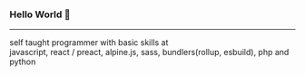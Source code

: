 ### Hello World 🚀

- - -

self taught programmer with basic skills at  
javascript, react / preact, alpine.js, sass, bundlers(rollup, esbuild), php and python
